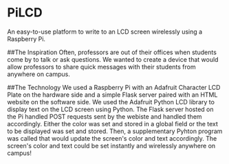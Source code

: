 # PiLCD
An easy-to-use platform to write to an LCD screen wirelessly using a Raspberry Pi.

##The Inspiration
Often, professors are out of their offices when students come by to talk or ask questions. We wanted to create a device that would allow professors to share quick messages with their students from anywhere on campus.

##The Technology
We used a Raspberry Pi with an Adafruit Character LCD Plate on the hardware side and a simple Flask server paired with an HTML website on the software side. We used the Adafruit Python LCD library to display text on the LCD screen using Python. The Flask server hosted on the Pi handled POST requests sent by the webiste and handled them accordingly. Either the color was set and stored in a global field or the text to be displayed was set and stored. Then, a supplementary Pyhton program was called that would update the screen's color and text accordingly. The screen's color and text could be set instantly and wirelessly anywhere on campus!
